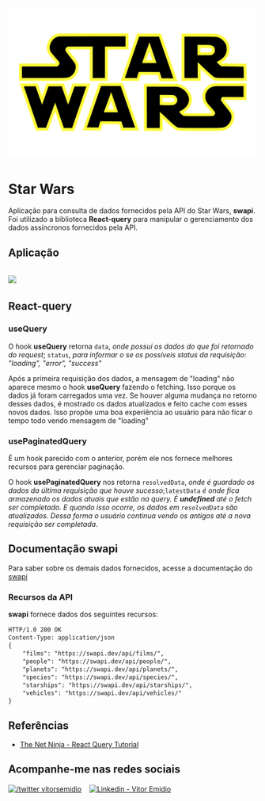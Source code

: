 <!-- @format -->

<h1 align="center">
    <img src="./.github/star-wars-logo.png">
</h1>

# Star Wars

Aplicação para consulta de dados fornecidos pela API do Star Wars, **swapi**. Foi utilizado a biblioteca **React-query** para manipular o gerenciamento dos dados assíncronos fornecidos pela API.

## Aplicação

<h2>
    <img src="./.github/app.gif">
</h2>

## React-query

### useQuery

O hook **useQuery** retorna `data`, _onde possui os dados do que foi retornado do request_; `status`, _para informar o se os possíveis status da requisição: "loading", "error", "success"_

Após a primeira requisição dos dados, a mensagem de "loading" não aparece mesmo o hook **useQuery** fazendo o fetching. Isso porque os dados já foram carregados uma vez. Se houver alguma mudança no retorno desses dados, é mostrado os dados atualizados e feito cache com esses novos dados. Isso propõe uma boa experiência ao usuário para não ficar o tempo todo vendo mensagem de "loading"

### usePaginatedQuery

É um hook parecido com o anterior, porém ele nos fornece melhores recursos para gerenciar paginação.

O hook **usePaginatedQuery** nos retorna `resolvedData`, _onde é guardado os dados da última requisição que houve sucesso_;`latestData` _é onde fica armazenado os dados atuais que estão na query. É **undefined** até o fetch ser completado. E quando isso ocorre, os dados em `resolvedData` são atualizados. Dessa forma o usuário continua vendo os antigos até a nova requisição ser completada_.

## Documentação swapi

Para saber sobre os demais dados fornecidos, acesse a documentação do [swapi](https://swapi.dev/documentation)

### Recursos da API

**swapi** fornece dados dos seguintes recursos:

```
HTTP/1.0 200 OK
Content-Type: application/json
{
    "films": "https://swapi.dev/api/films/",
    "people": "https://swapi.dev/api/people/",
    "planets": "https://swapi.dev/api/planets/",
    "species": "https://swapi.dev/api/species/",
    "starships": "https://swapi.dev/api/starships/",
    "vehicles": "https://swapi.dev/api/vehicles/"
}
```

## Referências

- [The Net Ninja - React Query Tutorial](https://www.youtube.com/playlist?list=PL4cUxeGkcC9jpi7Ptjl5b50p9gLjOFani)

## Acompanhe-me nas redes sociais

<p align="left">
  <a href="https://twitter.com/vitorsemidio/" target="blank"><img align="center" src="https://cdn.jsdelivr.net/npm/simple-icons@3.0.1/icons/twitter.svg" alt="/twitter vitorsemidio" height="30" width="30" /></a>&nbsp &nbsp
  <a href="https://linkedin.com/in/vitorsemidio/" target="blank"><img align="center" src="https://cdn.jsdelivr.net/npm/simple-icons@3.0.1/icons/linkedin.svg" alt="Linkedin - Vitor Emidio" height="30" width="30" /></a>&nbsp &nbsp
</p>
